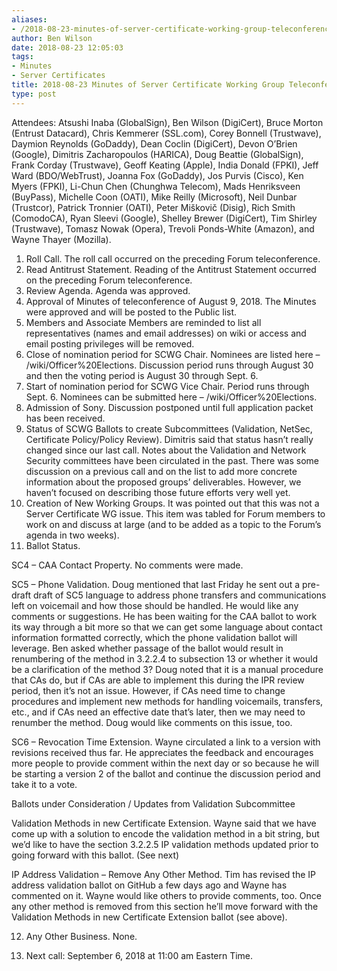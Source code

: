 ```yaml
---
aliases:
- /2018-08-23-minutes-of-server-certificate-working-group-teleconference-23-august-2018/
author: Ben Wilson
date: 2018-08-23 12:05:03
tags:
- Minutes
- Server Certificates
title: 2018-08-23 Minutes of Server Certificate Working Group Teleconference
type: post
---
```


Attendees: Atsushi Inaba (GlobalSign), Ben Wilson (DigiCert), Bruce Morton (Entrust Datacard), Chris Kemmerer (SSL.com), Corey Bonnell (Trustwave), Daymion Reynolds (GoDaddy), Dean Coclin (DigiCert), Devon O’Brien (Google), Dimitris Zacharopoulos (HARICA), Doug Beattie (GlobalSign), Frank Corday (Trustwave), Geoff Keating (Apple), India Donald (FPKI), Jeff Ward (BDO/WebTrust), Joanna Fox (GoDaddy), Jos Purvis (Cisco), Ken Myers (FPKI), Li-Chun Chen (Chunghwa Telecom), Mads Henriksveen (BuyPass), Michelle Coon (OATI), Mike Reilly (Microsoft), Neil Dunbar (Trustcor), Patrick Tronnier (OATI), Peter Miškovič (Disig), Rich Smith (ComodoCA), Ryan Sleevi (Google), Shelley Brewer (DigiCert), Tim Shirley (Trustwave), Tomasz Nowak (Opera), Trevoli Ponds-White (Amazon), and Wayne Thayer (Mozilla).

1. Roll Call. The roll call occurred on the preceding Forum teleconference.
1. Read Antitrust Statement. Reading of the Antitrust Statement occurred on the preceding Forum teleconference.
1. Review Agenda. Agenda was approved.
1. Approval of Minutes of teleconference of August 9, 2018. The Minutes were approved and will be posted to the Public list.
1. Members and Associate Members are reminded to list all representatives (names and email addresses) on wiki or access and email posting privileges will be removed.
1. Close of nomination period for SCWG Chair. Nominees are listed here – /wiki/Officer%20Elections. Discussion period runs through August 30 and then the voting period is August 30 through Sept. 6.
1. Start of nomination period for SCWG Vice Chair. Period runs through Sept. 6. Nominees can be submitted here – /wiki/Officer%20Elections.
1. Admission of Sony. Discussion postponed until full application packet has been received.
1. Status of SCWG Ballots to create Subcommittees (Validation, NetSec, Certificate Policy/Policy Review). Dimitris said that status hasn’t really changed since our last call. Notes about the Validation and Network Security committees have been circulated in the past. There was some discussion on a previous call and on the list to add more concrete information about the proposed groups’ deliverables. However, we haven’t focused on describing those future efforts very well yet.
1. Creation of New Working Groups. It was pointed out that this was not a Server Certificate WG issue. This item was tabled for Forum members to work on and discuss at large (and to be added as a topic to the Forum’s agenda in two weeks).
1. Ballot Status.

SC4 – CAA Contact Property. No comments were made.

SC5 – Phone Validation. Doug mentioned that last Friday he sent out a pre-draft draft of SC5 language to address phone transfers and communications left on voicemail and how those should be handled. He would like any comments or suggestions. He has been waiting for the CAA ballot to work its way through a bit more so that we can get some language about contact information formatted correctly, which the phone validation ballot will leverage. Ben asked whether passage of the ballot would result in renumbering of the method in 3.2.2.4 to subsection 13 or whether it would be a clarification of the method 3? Doug noted that it is a manual procedure that CAs do, but if CAs are able to implement this during the IPR review period, then it’s not an issue. However, if CAs need time to change procedures and implement new methods for handling voicemails, transfers, etc., and if CAs need an effective date that’s later, then we may need to renumber the method. Doug would like comments on this issue, too.

SC6 – Revocation Time Extension. Wayne circulated a link to a version with revisions received thus far. He appreciates the feedback and encourages more people to provide comment within the next day or so because he will be starting a version 2 of the ballot and continue the discussion period and take it to a vote.

Ballots under Consideration / Updates from Validation Subcommittee

Validation Methods in new Certificate Extension. Wayne said that we have come up with a solution to encode the validation method in a bit string, but we’d like to have the section 3.2.2.5 IP validation methods updated prior to going forward with this ballot. (See next)

IP Address Validation – Remove Any Other Method. Tim has revised the IP address validation ballot on GitHub a few days ago and Wayne has commented on it. Wayne would like others to provide comments, too. Once any other method is removed from this section he’ll move forward with the Validation Methods in new Certificate Extension ballot (see above).

12. Any Other Business. None.

01. Next call: September 6, 2018 at 11:00 am Eastern Time.